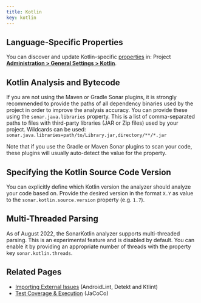 ```yaml
---
title: Kotlin
key: kotlin
---
```


<!-- static -->
<!-- update_center:kotlin -->
<!-- /static -->


## Language-Specific Properties

You can discover and update Kotlin-specific [properties](/analysis/analysis-parameters/) in:  <!-- sonarcloud -->Project <!-- /sonarcloud -->**[Administration > General Settings > Kotlin](/#sonarqube-admin#/admin/settings?category=kotlin)**.

## Kotlin Analysis and Bytecode
If you are not using the Maven or Gradle Sonar plugins, it is strongly recommended to provide the paths of all dependency binaries used by
the project in order to improve the analysis accuracy. You can provide these using the `sonar.java.libraries` property. This is a list of 
comma-separated paths to files with third-party libraries (JAR or Zip files) used by your project. Wildcards can be used: 
`sonar.java.libraries=path/to/Library.jar,directory/**/*.jar`

Note that if you use the Gradle or Maven Sonar plugins to scan your code, these plugins will usually auto-detect the value for the property.

## Specifying the Kotlin Source Code Version
You can explicitly define which Kotlin version the analyzer should analyze your code based on. Provide the desired version in the format
`X.Y` as value to the `sonar.kotlin.source.version` property (e.g. `1.7`).

## Multi-Threaded Parsing
As of August 2022, the SonarKotlin analyzer supports multi-threaded parsing. This is an experimental feature and is disabled by default.
You can enable it by providing an appropriate number of threads with the property key `sonar.kotlin.threads`.

## Related Pages
* [Importing External Issues](/analysis/external-issues/) (AndroidLint, Detekt and Ktlint)
* [Test Coverage & Execution](/analysis/coverage/) (JaCoCo)
